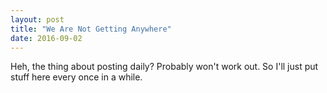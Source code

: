 ```yaml
---
layout: post
title: "We Are Not Getting Anywhere"
date: 2016-09-02
---
```


Heh, the thing about posting daily? Probably won't work out. So I'll just put stuff here every once in a while.